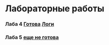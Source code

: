 # Лабораторные работы
### Лаба 4 [Готова](https://github.com/atommaks/lab_2/tree/master/src/main/java/ru/bmstu/lab4) [Логи](https://github.com/atommaks/lab_2/blob/master/MyLog.log)
### Лаба 5 [еще не готова]()
